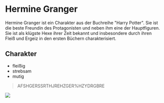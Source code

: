 # Hermine Granger
Hermine Granger ist ein Charakter aus der Buchreihe "Harry Potter". Sie ist die beste Freundin des Protagonisten und neben ihm eine der Hauptfiguren. Sie ist als klügste Hexe ihrer Zeit bekannt und insbesondere durch ihren Fleiß und Ergeiz in den ersten Büchern charakterisiert.

## Charakter
* fleißig
* strebsam
* mutig

> AFSHGERSSRTHJREHZGER%HZYDRGBRE

<img src="https://wallup.net/wp-content/uploads/2016/05/02/78416-Emma_Watson-women-blonde-brown_eyes-Harry_Potter-Hermione_Granger.jpg"/>

